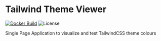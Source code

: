 # Tailwind Theme Viewer

[![Docker Build](https://github.com/Schufeli/tailwind-theme-viewer/actions/workflows/docker.yml/badge.svg)](https://github.com/Schufeli/tailwind-theme-viewer/actions/workflows/docker.yml)
![License](https://img.shields.io/github/license/schufeli/tailwind-theme-viewer?label=License)

Single Page Application to visualize and test TailwindCSS theme colours
